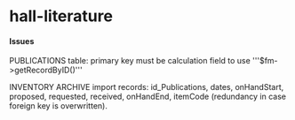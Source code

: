 # hall-literature


#### Issues
PUBLICATIONS table: primary key must be calculation field to use '''$fm->getRecordByID()'''

INVENTORY ARCHIVE
import records: id_Publications, dates, onHandStart, proposed, requested, received, onHandEnd, itemCode (redundancy in case foreign key is overwritten).
